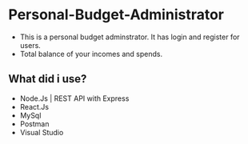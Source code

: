 # Personal-Budget-Administrator

- This is a personal budget adminstrator. It has login and register for users.
- Total balance of your incomes and spends.

## What did i use?
- Node.Js | REST API with Express
- React.Js
- MySql
- Postman
- Visual Studio 
